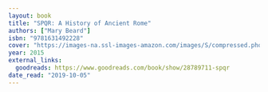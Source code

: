 ```yaml
---
layout: book
title: "SPQR: A History of Ancient Rome"
authors: ["Mary Beard"]
isbn: "9781631492228"
cover: "https://images-na.ssl-images-amazon.com/images/S/compressed.photo.goodreads.com/books/1470421195i/28789711.jpg"
year: 2015
external_links:
  goodreads: https://www.goodreads.com/book/show/28789711-spqr
date_read: "2019-10-05"
---
```

